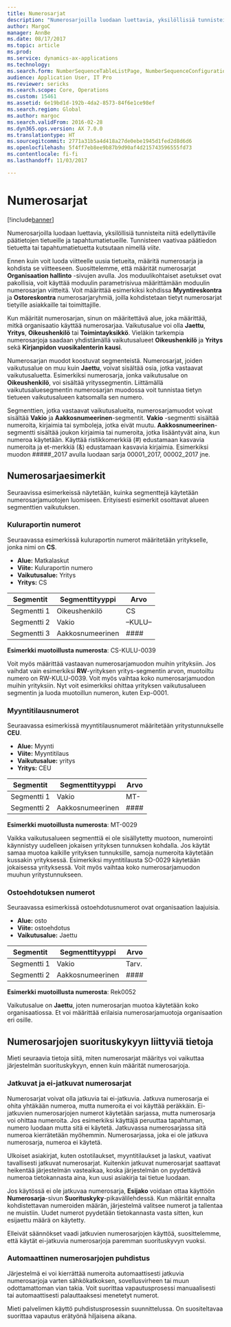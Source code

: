 ```yaml
---
title: Numerosarjat
description: "Numerosarjoilla luodaan luettavia, yksilöllisiä tunnisteita niitä edellyttäville päätietojen tietueille ja tapahtumatietueille."
author: MargoC
manager: AnnBe
ms.date: 08/17/2017
ms.topic: article
ms.prod: 
ms.service: dynamics-ax-applications
ms.technology: 
ms.search.form: NumberSequenceTableListPage, NumberSequenceConfiguration
audience: Application User, IT Pro
ms.reviewer: sericks
ms.search.scope: Core, Operations
ms.custom: 15461
ms.assetid: 6e19bd1d-192b-4da2-8573-84f6e1ce98ef
ms.search.region: Global
ms.author: margoc
ms.search.validFrom: 2016-02-28
ms.dyn365.ops.version: AX 7.0.0
ms.translationtype: HT
ms.sourcegitcommit: 2771a31b5a4d418a27de0ebe1945d1fed2d8d6d6
ms.openlocfilehash: 5f4ff7eb8ee9b87b9d90af4d215743596555fd73
ms.contentlocale: fi-fi
ms.lasthandoff: 11/03/2017

---
```


# <a name="number-sequences"></a>Numerosarjat

[!include[banner](../includes/banner.md)]


Numerosarjoilla luodaan luettavia, yksilöllisiä tunnisteita niitä edellyttäville päätietojen tietueille ja tapahtumatietueille. Tunnisteen vaativaa päätiedon tietuetta tai tapahtumatietuetta kutsutaan nimellä *viite*.

Ennen kuin voit luoda viitteelle uusia tietueita, määritä numerosarja ja kohdista se viitteeseen. Suosittelemme, että määrität numerosarjat **Organisaation hallinto** -sivujen avulla. Jos moduulikohtaiset asetukset ovat pakollisia, voit käyttää moduulin parametrisivua määrittämään moduulin numerosarjan viitteitä. Voit määrittää esimerkiksi kohdissa **Myyntireskontra** ja **Ostoreskontra** numerosarjaryhmiä, joilla kohdistetaan tietyt numerosarjat tietyille asiakkaille tai toimittajille. 

Kun määrität numerosarjan, sinun on määritettävä alue, joka määrittää, mitkä organisaatio käyttää numerosarjaa. Vaikutusalue voi olla **Jaettu**, **Yritys**, **Oikeushenkilö** tai **Toimintayksikkö**. Vieläkin tarkempia numerosarjoja saadaan yhdistämällä vaikutusalueet **Oikeushenkilö** ja **Yritys** sekä **Kirjanpidon vuosikalenterin kausi**. 

Numerosarjan muodot koostuvat segmenteistä. Numerosarjat, joiden vaikutusalue on muu kuin **Jaettu**, voivat sisältää osia, jotka vastaavat vaikutusaluetta. Esimerkiksi numerosarja, jonka vaikutusalue on **Oikeushenkilö**, voi sisältää yrityssegmentin. Liittämällä vaikutusaluesegmentin numerosarjan muodossa voit tunnistaa tietyn tietueen vaikutusalueen katsomalla sen numero. 

Segmenttien, jotka vastaavat vaikutusalueita, numerosarjamuodot voivat sisältää **Vakio** ja **Aakkosnumeerinen**-segmentit. **Vakio** -segmentti sisältää numeroita, kirjaimia tai symboleja, jotka eivät muutu. **Aakkosnumeerinen**-segmentti sisältää joukon kirjaimia tai numeroita, jotka lisääntyvät aina, kun numeroa käytetään. Käyttää ristikkomerkkiä (\#) edustamaan kasvavia numeroita ja et-merkkiä (&) edustamaan kasvavia kirjaimia. Esimerkiksi muodon \#\#\#\#\#\_2017 avulla luodaan sarja 00001\_2017, 00002\_2017 jne.

<a name="number-sequence-examples"></a>Numerosarjaesimerkit
------------------------

Seuraavissa esimerkeissä näytetään, kuinka segmenttejä käytetään numerosarjamuotojen luomiseen. Erityisesti esimerkit osoittavat alueen segmenttien vaikutuksen.

### <a name="expense-report-numbers"></a>Kuluraportin numerot

Seuraavassa esimerkissä kuluraportin numerot määritetään yritykselle, jonka nimi on **CS**. 

- **Alue:** Matkalaskut 
- **Viite:** Kuluraportin numero 
- **Vaikutusalue:** Yritys 
- **Yritys:** CS

| Segmentit  | Segmenttityyppi | Arvo     |
|-----------|--------------|-----------|
| Segmentti 1 | Oikeushenkilö | CS        |
| Segmentti 2 | Vakio     | –KULU– |
| Segmentti 3 | Aakkosnumeerinen | \#\#\#\#  |

**Esimerkki muotoillusta numerosta**: CS-KULU-0039 

Voit myös määrittää vastaavan numerosarjamuodon muihin yrityksiin. Jos vaihdat vain esimerkiksi **RW**-yrityksen yritys-segmentin arvon, muotoiltu numero on RW-KULU-0039. Voit myös vaihtaa koko numerosarjamuodon muihin yrityksiin. Nyt voit esimerkiksi ohittaa yrityksen vaikutusalueen segmentin ja luoda muotoillun numeron, kuten Exp-0001.

### <a name="sales-order-numbers"></a>Myyntitilausnumerot

Seuraavassa esimerkissä myyntitilausnumerot määritetään yritystunnukselle **CEU**. 

- **Alue:** Myynti 
- **Viite:** Myyntitilaus 
- **Vaikutusalue:** yritys 
- **Yritys:** CEU

| Segmentit  | Segmenttityyppi | Arvo    |
|-----------|--------------|----------|
| Segmentti 1 | Vakio     | MT-      |
| Segmentti 2 | Aakkosnumeerinen | \#\#\#\# |

**Esimerkki muotoillusta numerosta**: MT-0029 

Vaikka vaikutusalueen segmenttiä ei ole sisällytetty muotoon, numerointi käynnistyy uudelleen jokaisen yrityksen tunnuksen kohdalla. Jos käytät samaa muotoa kaikille yrityksen tunnuksille, samoja numeroita käytetään kussakin yrityksessä. Esimerkiksi myyntitilausta SO-0029 käytetään jokaisessa yrityksessä. Voit myös vaihtaa koko numerosarjamuodon muuhun yritystunnukseen.

### <a name="purchase-requisition-numbers"></a>Ostoehdotuksen numerot

Seuraavassa esimerkissä ostoehdotusnumerot ovat organisaation laajuisia. 

- **Alue:** osto 
- **Viite:** ostoehdotus 
- **Vaikutusalue:** Jaettu

| Segmentit  | Segmenttityyppi | Arvo    |
|-----------|--------------|----------|
| Segmentti 1 | Vakio     | Tarv.      |
| Segmentti 2 | Aakkosnumeerinen | \#\#\#\# |

**Esimerkki muotoillusta numerosta**: Rek0052 

Vaikutusalue on **Jaettu**, joten numerosarjan muotoa käytetään koko organisaatiossa. Et voi määrittää erilaisia numerosarjamuotoja organisaation eri osille. 

<a name="performance-considerations-for-number-sequences"></a>Numerosarjojen suorituskykyyn liittyviä tietoja
-----------------------------------------------

Mieti seuraavia tietoja siitä, miten numerosarjat määritys voi vaikuttaa järjestelmän suorituskykyyn, ennen kuin määrität numerosarjoja.

### <a name="continuous-and-non-continuous-number-sequences"></a>Jatkuvat ja ei-jatkuvat numerosarjat

Numerosarjat voivat olla jatkuvia tai ei-jatkuvia. Jatkuva numerosarja ei ohita yhtäkään numeroa, mutta numeroita ei voi käyttää peräkkäin. Ei-jatkuvien numerosarjojen numerot käytetään sarjassa, mutta numerosarja voi ohittaa numeroita. Jos esimerkiksi käyttäjä peruuttaa tapahtuman, numero luodaan mutta sitä ei käytetä. Jatkuvassa numerosarjassa sitä numeroa kierrätetään myöhemmin. Numerosarjassa, joka ei ole jatkuva numerosarja, numeroa ei käytetä. 

Ulkoiset asiakirjat, kuten ostotilaukset, myyntitilaukset ja laskut, vaativat tavallisesti jatkuvat numerosarjat. Kuitenkin jatkuvat numerosarjat saattavat heikentää järjestelmän vasteaikaa, koska järjestelmän on pyydettävä numeroa tietokannasta aina, kun uusi asiakirja tai tietue luodaan. 

Jos käytössä ei ole jatkuvaa numerosarja, **Esijako** voidaan ottaa käyttöön **Numerosarja**-sivun **Suorituskyky**-pikavälilehdessä. Kun määrität ennalta kohdistettavan numeroiden määrän, järjestelmä valitsee numerot ja tallentaa ne muistiin. Uudet numerot pyydetään tietokannasta vasta sitten, kun esijaettu määrä on käytetty. 

Elleivät säännökset vaadi jatkuvien numerosarjojen käyttöä, suosittelemme, että käytät ei-jatkuvia numerosarjoja paremman suorituskyvyn vuoksi.

### <a name="automatic-cleanup-of-number-sequences"></a>Automaattinen numerosarjojen puhdistus

Järjestelmä ei voi kierrättää numeroita automaattisesti jatkuvia numerosarjoja varten sähkökatkoksen, sovellusvirheen tai muun odottamattoman vian takia. Voit suorittaa vapautusprosessi manuaalisesti tai automaattisesti palauttaaksesi menetetyt numerot. 

Mieti palvelimen käyttö puhdistusprosessin suunnittelussa. On suositeltavaa suorittaa vapautus erätyönä hiljaisena aikana.






